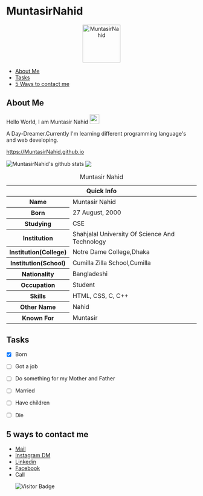 # MuntasirNahid
<p align='center'><img src="https://amensah.com/ezcoder/extras/Easy_Coder_Logo_LowRes.jpg" alt="MuntasirNahid" width="100" height="100"></p>

* [About Me](#about-me)
* [Tasks](#tasks)
* [5 Ways to contact me](#5-ways-to-contact-me)

## About Me

Hello World, I am Muntasir Nahid <img src="https://media.giphy.com/media/hvRJCLFzcasrR4ia7z/giphy.gif" width="25px">

A Day-Dreamer.Currently I'm learning different programming language's and web developing.

https://MuntasirNahid.github.io

<img align="center" src="https://github-readme-stats.vercel.app/api?username=MuntasirNahid&show_icons=true&include_all_commits=true&theme=radical" alt="MuntasirNahid's github stats" />
<img align="center" src="https://github-readme-stats.vercel.app/api/top-langs/?username=MuntasirNahid&layout=compact&theme=radical" />

<table>
<caption>Muntasir Nahid</caption>
<thead>
<tr>
<th colspan="2">Quick Info</th>
</tr>
</thead>
<tbody>
<tr><th scope='row'>Name</th><td>Muntasir Nahid</td></tr>
<tr><th scope='row'>Born</th><td><time datetime="2000-08-27 ">27 August, 2000</time></td></tr>
<tr><th scope='row'>Studying</th><td>CSE</td></tr>
<tr><th scope='row'>Institution</th><td>Shahjalal University Of Science And Technology</td></tr>
<tr><th scope='row'>Institution(College)</th><td>Notre Dame College,Dhaka</td></tr>
<tr><th scope='row'>Institution(School)</th><td>Cumilla Zilla School,Cumilla</td></tr>
<tr><th scope='row'>Nationality</th><td>Bangladeshi</td></tr>
<tr><th scope='row'>Occupation</th><td>Student</td></tr>
<tr><th scope='row'>Skills</th><td>HTML, CSS, C, C++</td></tr>
<tr><th scope='row'>Other Name</th><td>Nahid</td></tr>
<tr><th scope='row'>Known For</th><td>Muntasir</td></tr>
</tbody>
</table>

## Tasks

- [x] Born
- [ ] Got a job
- [ ] Do something for my Mother and Father
- [ ] Married
- [ ] Have children
- [ ] Die


## 5 ways to contact me

<ul>
<li><a href="muntasir19@student.sust.edu" rel="me">Mail</a>
<li><a href="https://www.instagram.com/muntasir_nahid/" rel="me">Instagram DM</a>
<li><a href="https://bd.linkedin.com/in/muntasir-nahid-b1634a1aa" rel="me">Linkedin</a>
<li><a href="https://www.facebook.com/muntasirmamun.nahid/" rel="me">Facebook</a>
<li>Call</li>
</li>

![Visitor Badge](https://visitor-badge.laobi.icu/badge?page_id=MuntasirNahid.MuntasirNahid)
